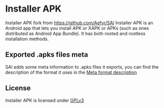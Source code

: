 # Installer APK

Installer APK fork from https://github.com/Aefyr/SAI
Installer APK is an Android app that lets you install APK or XAPK or APKs (such as ones distributed as Android App Bundle). It has both rooted and rootless installation methods.

## Exported .apks files meta
SAI adds some meta information to .apks files it exports, you can find the description of the format it uses in the [Meta format description](/META-FORMAT.md)

## License
Installer APK is licensed under [GPLv3](/LICENSE)
